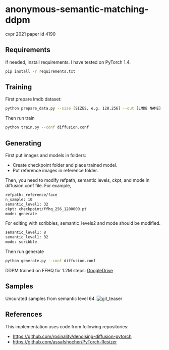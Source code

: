 # anonymous-semantic-matching-ddpm

cvpr 2021 paper id 4190

## Requirements
If needed, install requirements. I have tested on PyTorch 1.4.
```bash
pip install -r requirements.txt
```

## Training

First prepare lmdb dataset:

```bash
python prepare_data.py --size [SIZES, e.g. 128,256] --out [LMDB NAME] [DATASET PATH]
```

Then run train

```bash
python train.py --conf diffusion.conf 
```

## Generating
First put images and models in folders:
- Create checkpoint folder and place trained model. 
- Put reference images in reference folder.

Then, you need to modify refpath, semantic levels, ckpt, and mode in diffusion.conf file.
For example,
```bash
refpath: reference/face
n_sample: 10
semantic_level1: 32
ckpt: checkpoint/ffhq_256_1200000.pt
mode: generate
```
For editing with scribbles, semantic_levels2 and mode should be modified.
```bash
semantic_level1: 8
semantic_level1: 32
mode: scribble
```

Then run generate
```bash
python generate.py --conf diffusion.conf 
```

DDPM trained on FFHQ for 1.2M steps: [GoogleDrive](https://drive.google.com/drive/folders/1aOuHF6yo-IlfidL2duu9IEDHMuQ008vc?usp=sharing)

## Samples

Uncurated samples from semantic level 64.
![git_teaser](https://user-images.githubusercontent.com/74697009/100038137-d3be8900-2e46-11eb-871c-21d0d6e6919c.PNG)

## References

This implementation uses code from following repositories:
- https://github.com/rosinality/denoising-diffusion-pytorch
- https://github.com/assafshocher/PyTorch-Resizer
